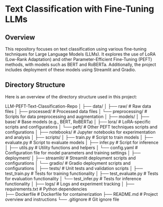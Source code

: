 # Text Classification with Fine-Tuning LLMs

## Overview

This repository focuses on text classification using various fine-tuning techniques for Large Language Models (LLMs). It explores the use of LoRA (Low-Rank Adaptation) and other Parameter-Efficient Fine-Tuning (PEFT) methods, with models such as BERT and RoBERTa. Additionally, the project includes deployment of these models using Streamlit and Gradio.

## Directory Structure

Here is an overview of the directory structure used in this project:

LLM-PEFT-Text-Classification-Repo 
│
├── data/
│     ├── raw/ # Raw data files 
│     ├── processed/ # Processed data files 
│     └── preprocessing/ # Scripts for data preprocessing and augmentation 
│
├── models/ 
│     ├── base/ # Base models (e.g., BERT, RoBERTa) 
│     ├── lora/ # LoRA-specific scripts and configurations 
│     └── peft/ # Other PEFT techniques scripts and configurations 
│
├── notebooks/ # Jupyter notebooks for experimentation and analysis 
│     ├── scripts/ 
│     ├── train.py # Script to train models 
│     ├── evaluate.py # Script to evaluate models 
│     ├── infer.py # Script for inference 
│     ├── utils.py # Utility functions and helpers 
│     └── config.yaml # Configuration file for model parameters and training settings 
│
├── deployment/ 
│     ├── streamlit/ # Streamlit deployment scripts and configurations 
│     └── gradio/ # Gradio deployment scripts and configurations 
│
├── tests/ # Unit tests and validation scripts 
│     ├── test_train.py # Tests for training functionality 
│     ├── test_evaluate.py # Tests for evaluation functionality 
│     └── test_infer.py # Tests for inference functionality 
│
├── logs/ # Logs and experiment tracking 
│
├── requirements.txt # Python dependencies   
├── Dockerfile # Dockerfile for containerization 
├── README.md # Project overview and instructions 
└── .gitignore # Git ignore file
